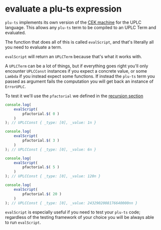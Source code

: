 # evaluate a plu-ts expression

`plu-ts` implements its own version of the [CEK machine](https://en.wikipedia.org/wiki/CEK_Machine) for the UPLC language. This allows any `plu-ts` term to be compiled to an UPLC Term and evaluated.

The function that does all of this is called `evalScript`, and that's literally all you need to evaluate a term.

`evalScript` will return an `UPLCTerm` because that's what it works with.

A `UPLCTerm` can be a lot of things, but if everything goes right you'll only encounter `UPLCConst` instances if you expect a concrete value, or some `Lambda` if you instead expect some functions. If instead the `plu-ts` term you passed as argument fails the computation you will get back an instance of `ErrorUPLC`.

To test it we'll use the `pfactorial` we defined in the [recursion section](./control_flow/recursion.md)
```ts
console.log(
    evalScript(
        pfactorial.$( 0 )
    )
); // UPLCConst { _type: [0], _value: 1n }

console.log(
    evalScript(
        pfactorial.$( 3 )
    )
); // UPLCConst { _type: [0], _value: 6n }

console.log(
    evalScript(
        pfactorial.$( 5 )
    )
); // UPLCConst { _type: [0], _value: 120n }

console.log(
    evalScript(
        pfactorial.$( 20 )
    )
); // UPLCConst { _type: [0], _value: 2432902008176640000nn }
```

`evalScript` is especially useful if you need to test your `plu-ts` code; regardless of the testing framework of your choice you will be always able to run `evalScript`.